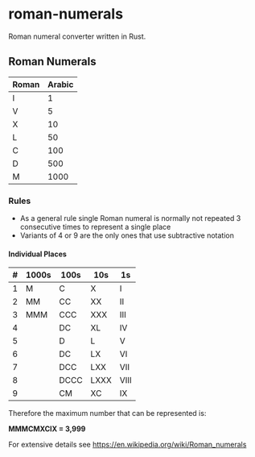 # roman-numerals

Roman numeral converter written in Rust.

## Roman Numerals

| Roman | Arabic |
| ----- | ------ |
| I     | 1      |
| V     | 5      |
| X     | 10     |
| L     | 50     |
| C     | 100    |
| D     | 500    |
| M     | 1000   |

### Rules

- As a general rule single Roman numeral is normally not repeated 3 consecutive times to represent a single place
- Variants of 4 or 9 are the only ones that use subtractive notation

#### Individual Places

| #   | 1000s | 100s | 10s  | 1s   |
| --- | ----- | ---- | ---- | ---- |
| 1   | M     | C    | X    | I    |
| 2   | MM    | CC   | XX   | II   |
| 3   | MMM   | CCC  | XXX  | III  |
| 4   |       | DC   | XL   | IV   |
| 5   |       | D    | L    | V    |
| 6   |       | DC   | LX   | VI   |
| 7   |       | DCC  | LXX  | VII  |
| 8   |       | DCCC | LXXX | VIII |
| 9   |       | CM   | XC   | IX   |

Therefore the maximum number that can be represented is:

**MMMCMXCIX = 3,999**

For extensive details see https://en.wikipedia.org/wiki/Roman_numerals
